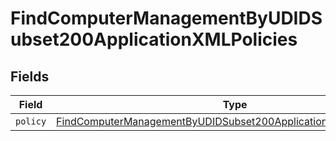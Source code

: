 # FindComputerManagementByUDIDSubset200ApplicationXMLPolicies


## Fields

| Field                                                                                                                                                             | Type                                                                                                                                                              | Required                                                                                                                                                          | Description                                                                                                                                                       |
| ----------------------------------------------------------------------------------------------------------------------------------------------------------------- | ----------------------------------------------------------------------------------------------------------------------------------------------------------------- | ----------------------------------------------------------------------------------------------------------------------------------------------------------------- | ----------------------------------------------------------------------------------------------------------------------------------------------------------------- |
| `policy`                                                                                                                                                          | [FindComputerManagementByUDIDSubset200ApplicationXMLPoliciesPolicy](../../models/operations/findcomputermanagementbyudidsubset200applicationxmlpoliciespolicy.md) | :heavy_minus_sign:                                                                                                                                                | N/A                                                                                                                                                               |